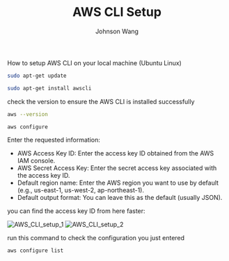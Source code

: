 ﻿---
title: AWS CLI Setup
author: Johnson Wang
pubDatetime: 2023-12-19T09:21:21Z
postSlug: aws-cli-setup
featured: false
draft: false
tags:
  - AWS
description: How to setup AWS CLI on your local machine (Ubuntu Linux)
---

How to setup AWS CLI on your local machine (Ubuntu Linux)

```bash
sudo apt-get update

sudo apt-get install awscli
```

check the version to ensure the AWS CLI is installed successfully

```bash
aws --version

aws configure
```

Enter the requested information:

- AWS Access Key ID: Enter the access key ID obtained from the AWS IAM console.
- AWS Secret Access Key: Enter the secret access key associated with the access key ID.
- Default region name: Enter the AWS region you want to use by default (e.g., us-east-1, us-west-2, ap-northeast-1).
- Default output format: You can leave this as the default (usually JSON).

you can find the access key ID from here faster:

![AWS_CLI_setup_1](../../assets/images/AWS_CLI_setup/001.png) ![AWS_CLI_setup_2](../../assets/images/AWS_CLI_setup/002.png)

run this command to check the configuration you just entered

```bash
aws configure list
```
